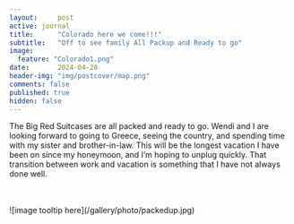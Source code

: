 ```yaml
---
layout:     post
active: journal
title:      "Colorado here we come!!!"
subtitle:   "Off to see family All Packup and Ready to go"
image:
  feature: "Colorado1.png"
date:       2024-04-20
header-img: "img/postcover/map.png"
comments: false
published: true
hidden: false
---
```

The Big Red Suitcases are all packed and ready to go.  Wendi and I are looking forward to going to Greece, seeing the country, and spending time with my sister and brother-in-law.  This will be the longest vacation I have been on since my honeymoon, and I’m hoping to unplug quickly.  That transition between work and vacation is something that I have not always done well.

<br>
<br>
![image tooltip here](/gallery/photo/packedup.jpg)
